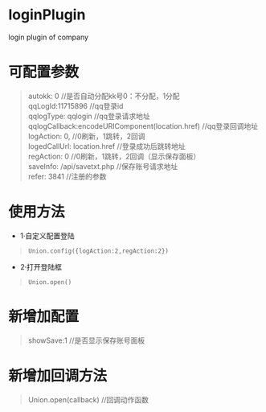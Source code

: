 # loginPlugin
login plugin of company
# 可配置参数
> autokk: 0 //是否自动分配kk号0：不分配，1分配  
> qqLogId:11715896 //qq登录id  
> qqlogType: qqlogin //qq登录请求地址  
> qqlogCallback:encodeURIComponent(location.href) //qq登录回调地址  
> logAction: 0, //0刷新，1跳转，2回调  
> logedCallUrl: location.href //登录成功后跳转地址  
> regAction: 0 //0刷新，1跳转，2回调（显示保存面板）  
> saveInfo: /api/savetxt.php //保存账号请求地址  
> refer: 3841 //注册的参数 

# 使用方法
* 1·自定义配置登陆<br>
>`Union.config({logAction:2,regAction:2})`<br>
* 2·打开登陆框<br>
>`Union.open()`

# 新增加配置
> showSave:1 //是否显示保存账号面板

# 新增加回调方法
> Union.open(callback) //回调动作函数